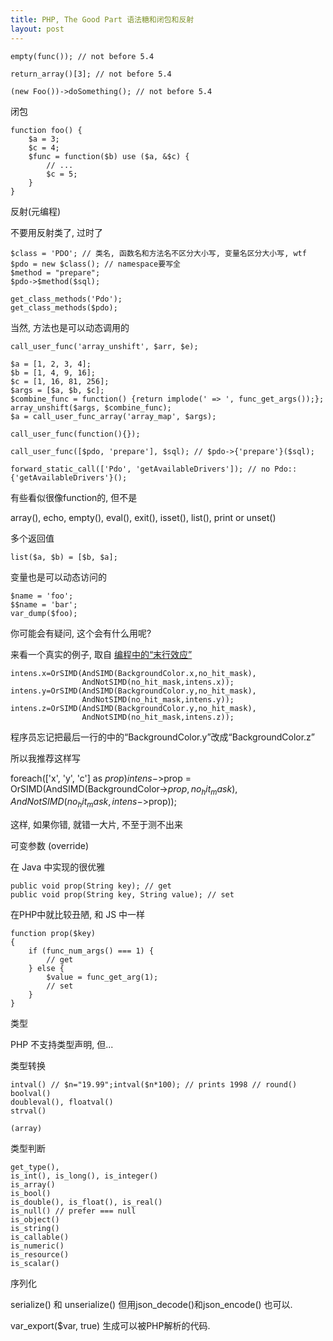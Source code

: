 ```yaml
---
title: PHP, The Good Part 语法糖和闭包和反射
layout: post
---
```


    empty(func()); // not before 5.4

    return_array()[3]; // not before 5.4

    (new Foo())->doSomething(); // not before 5.4

闭包

    function foo() {
        $a = 3;
        $c = 4;
        $func = function($b) use ($a, &$c) {
            // ...
            $c = 5;
        }
    }

反射(元编程)

不要用反射类了, 过时了

    $class = 'PDO'; // 类名, 函数名和方法名不区分大小写, 变量名区分大小写, wtf
    $pdo = new $class(); // namespace要写全
    $method = "prepare";
    $pdo->$method($sql);

    get_class_methods('Pdo');
    get_class_methods($pdo);

当然, 方法也是可以动态调用的

    call_user_func('array_unshift', $arr, $e);

    $a = [1, 2, 3, 4];
    $b = [1, 4, 9, 16];
    $c = [1, 16, 81, 256];
    $args = [$a, $b, $c];
    $combine_func = function() {return implode(' => ', func_get_args());};
    array_unshift($args, $combine_func);
    $a = call_user_func_array('array_map', $args);

    call_user_func(function(){});

    call_user_func([$pdo, 'prepare'], $sql); // $pdo->{'prepare'}($sql);

    forward_static_call(['Pdo', 'getAvailableDrivers']); // no Pdo::{'getAvailableDrivers'}();

有些看似很像function的, 但不是

array(), echo, empty(), eval(), exit(), isset(), list(), print or unset()

多个返回值

    list($a, $b) = [$b, $a];

变量也是可以动态访问的

    $name = 'foo';
    $$name = 'bar';
    var_dump($foo);

你可能会有疑问, 这个会有什么用呢?

来看一个真实的例子, 取自 [编程中的“末行效应”](http://www.vaikan.com/the-last-line-effect/)

    intens.x=OrSIMD(AndSIMD(BackgroundColor.x,no_hit_mask),
                    AndNotSIMD(no_hit_mask,intens.x));
    intens.y=OrSIMD(AndSIMD(BackgroundColor.y,no_hit_mask),
                    AndNotSIMD(no_hit_mask,intens.y));
    intens.z=OrSIMD(AndSIMD(BackgroundColor.y,no_hit_mask),
                    AndNotSIMD(no_hit_mask,intens.z));

程序员忘记把最后一行的中的“BackgroundColor.y”改成“BackgroundColor.z”

所以我推荐这样写

foreach(['x', 'y', 'c'] as $prop)
    intens->$prop = OrSIMD(AndSIMD(BackgroundColor->$prop,no_hit_mask),
                    AndNotSIMD(no_hit_mask,intens->$prop));

这样, 如果你错, 就错一大片, 不至于测不出来

可变参数 (override)

在 Java 中实现的很优雅

    public void prop(String key); // get
    public void prop(String key, String value); // set

在PHP中就比较丑陋, 和 JS 中一样

    function prop($key)
    {
        if (func_num_args() === 1) {
            // get
        } else {
            $value = func_get_arg(1);
            // set
        }
    }

类型

PHP 不支持类型声明, 但...

类型转换

    intval() // $n="19.99";intval($n*100); // prints 1998 // round()
    boolval()
    doubleval(), floatval()
    strval()

    (array)

类型判断

    get_type(),
    is_int(), is_long(), is_integer()
    is_array()
    is_bool()
    is_double(), is_float(), is_real()
    is_null() // prefer === null
    is_object()
    is_string()
    is_callable()
    is_numeric()
    is_resource()
    is_scalar()

序列化

serialize() 和 unserialize()
但用json_decode()和json_encode() 也可以.

var_export($var, true) 生成可以被PHP解析的代码.
